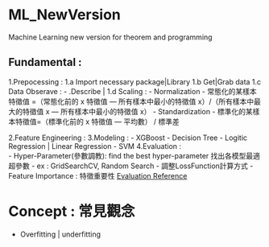 # ML_NewVersion
Machine Learning new version for theorem and programming


## Fundamental : 
1.Prepocessing :
    1.a Import necessary package|Library
    1.b Get|Grab data 
    1.c Data Obserave : 
        - .Describe | 
    1.d Scaling : 
        - Normalization
            - 常態化的某樣本特徵值 =（常態化前的 x 特徵值 — 所有樣本中最小的特徵值 x）/（所有樣本中最大的特徵值 x — 所有樣本中最小的特徵值 x）
        - Standardization
            - 標準化的某樣本特徵值=（標準化前的 x 特徵值 — 平均數） / 標準差
            
2.Feature Engineering : 
3.Modeling :
    - XGBoost
    - Decision Tree
    - Logitic Regression | Linear Regression
    - SVM
4.Evaluation :     
    - Hyper-Parameter(參數調教): find the best hyper-parameter 找出各模型最適超參數
        - ex :  GridSearchCV, Random Search
    - 調整LossFunction計算方式
    - Feature Importance : 特徵重要性
[Evaluation Reference](https://ntudac.medium.com/python-%E6%A9%9F%E5%99%A8%E5%AD%B8%E7%BF%92-%E4%BA%A4%E5%8F%89%E9%A9%97%E8%AD%89%E8%88%87%E8%B6%85%E5%8F%83%E6%95%B8%E8%AA%BF%E6%95%B4-69a752cb6f65)

# Concept : 常見觀念
- Overfitting | underfitting